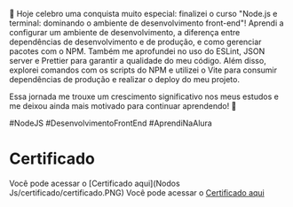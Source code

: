 🎉 Hoje celebro uma conquista muito especial: finalizei o curso "Node.js e terminal: dominando o ambiente de desenvolvimento front-end"! Aprendi a configurar um ambiente de desenvolvimento, a diferença entre dependências de desenvolvimento e de produção, e como gerenciar pacotes com o NPM. Também me aprofundei no uso do ESLint, JSON server e Prettier para garantir a qualidade do meu código. Além disso, explorei comandos com os scripts do NPM e utilizei o Vite para consumir dependências de produção e realizar o deploy do meu projeto. 

Essa jornada me trouxe um crescimento significativo nos meus estudos e me deixou ainda mais motivado para continuar aprendendo! 🚀

#NodeJS #DesenvolvimentoFrontEnd #AprendiNaAlura


# Certificado

Você pode acessar o [Certificado aqui](Nodos Js/certificado/certificado.PNG)
Você pode acessar o [Certificado aqui](certificado/certificado.PNG)
